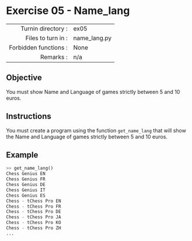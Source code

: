 # Exercise 05 - Name_lang

|                         |                    |
| -----------------------:| ------------------ |
|   Turnin directory :    |  ex05              |
|   Files to turn in :    |  name_lang.py      |
|   Forbidden functions : |  None              |
|   Remarks :             |  n/a               |


## Objective

You must show Name and Language of games strictly between 5 and 10 euros.

## Instructions

You must create a program using the function `get_name_lang` that will show the Name and Language of games strictly between 5 and 10 euros.

## Example

```python
>> get_name_lang()
Chess Genius EN
Chess Genius FR
Chess Genius DE
Chess Genius IT
Chess Genius ES
Chess - tChess Pro EN
Chess - tChess Pro FR
Chess - tChess Pro DE
Chess - tChess Pro JA
Chess - tChess Pro KO
Chess - tChess Pro ZH
...
```